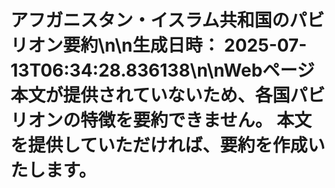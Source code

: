 # アフガニスタン・イスラム共和国のパビリオン要約\n\n**生成日時：** 2025-07-13T06:34:28.836138\n\nWebページ本文が提供されていないため、各国パビリオンの特徴を要約できません。  本文を提供していただければ、要約を作成いたします。